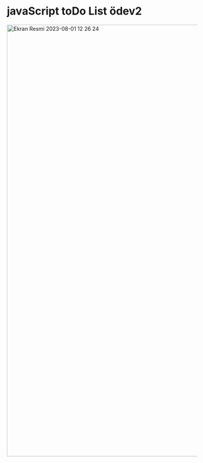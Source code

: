 # javaScript toDo List ödev2
<img width="1140" alt="Ekran Resmi 2023-08-01 12 26 24" src="https://github.com/bedialp/JS_ToDoList_odev2/assets/56656000/8356ba0d-acc0-41a0-b8b8-1483064dba72">
